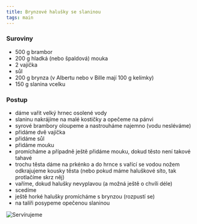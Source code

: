 ```yaml
---
title: Brynzové halušky se slaninou
tags: main
---
```


### Suroviny
- 500 g brambor
- 200 g hladká (nebo špaldová) mouka
- 2 vajíčka
- sůl
- 200 g brynza (v Albertu nebo v Bille mají 100 g kelímky)
- 150 g slanina vcelku


### Postup
- dáme vařit velký hrnec osolené vody
- slaninu nakrájíme na malé kostičky a opečeme na pánvi
- syrové brambory oloupeme a nastrouháme najemno (vodu nesléváme)
- přidáme dvě vajíčka
- přidáme sůl
- přidáme mouku
- promícháme a případně ještě přidáme mouku, dokud těsto není takové tahavé
- trochu těsta dáme na prkénko a do hrnce s vařící se vodou nožem odkrajujeme kousky těsta (nebo pokud máme haluškové síto, tak protlačíme skrz něj)
- vaříme, dokud halušky nevyplavou (a možná ještě o chvíli déle)
- scedíme
- ještě horké halušky promícháme s brynzou (rozpustí se)
- na talíři posypeme opečenou slaninou


![Servírujeme](/fotky/brynzove-halusky-1.jpg)
